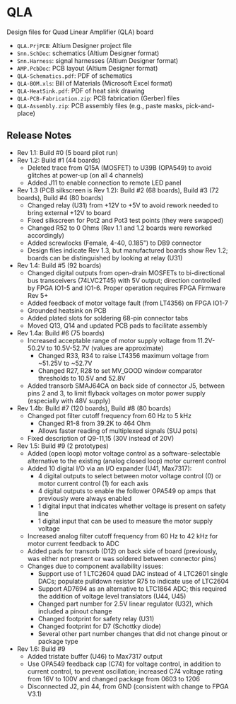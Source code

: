 # QLA
Design files for Quad Linear Amplifier (QLA) board

* `QLA.PrjPCB`: Altium Designer project file
* `Snn.SchDoc`: schematics (Altium Designer format)
* `Snn.Harness`: signal harnesses (Altium Designer format)
* `AMP.PcbDoc`: PCB layout (Altium Designer format)
* `QLA-Schematics.pdf`: PDF of schematics
* `QLA-BOM.xls`: Bill of Materials (Microsoft Excel format)
* `QLA-HeatSink.pdf`: PDF of heat sink drawing
* `QLA-PCB-Fabrication.zip`: PCB fabrication (Gerber) files
* `QLA-Assembly.zip`: PCB assembly files (e.g., paste masks, pick-and-place)
 
## Release Notes

* Rev 1.1: Build #0 (5 board pilot run)
* Rev 1.2: Build #1 (44 boards)
  * Deleted trace from Q15A (MOSFET) to U39B (OPA549) to avoid glitches at power-up (on all 4 channels)
  * Added J11 to enable connection to remote LED panel
* Rev 1.3 (PCB silkscreen is Rev 1.2): Build #2 (68 boards), Build #3 (72 boards), Build #4 (80 boards)
  * Changed relay (U31) from +12V to +5V to avoid rework needed to bring external +12V to board
  * Fixed silkscreen for Pot2 and Pot3 test points (they were swapped)
  * Changed R52 to 0 Ohms (Rev 1.1 and 1.2 boards were reworked accordingly)
  * Added screwlocks (Female, 4-40, 0.185") to DB9 connector
  * Design files indicate Rev 1.3, but manufactured boards show Rev 1.2; boards can be distinguished by looking at relay (U31)
* Rev 1.4: Build #5 (92 boards)
  * Changed digital outputs from open-drain MOSFETs to bi-directional bus transceivers (74LVC2T45) with 5V output; direction controlled by FPGA IO1-5 and IO1-6. Proper operation requires FPGA Firmware Rev 5+
  * Added feedback of motor voltage fault (from LT4356) on FPGA IO1-7
  * Grounded heatsink on PCB
  * Added plated slots for soldering 68-pin connector tabs
  * Moved Q13, Q14 and updated PCB pads to facilitate assembly
* Rev 1.4a: Build #6 (75 boards)
  * Increased acceptable range of motor supply voltage from 11.2V-50.2V to 10.5V-52.7V (values are approximate)
    * Changed R33, R34 to raise LT4356 maximum voltage from ~51.25V to ~52.7V
    * Changed R27, R28 to set MV_GOOD window comparator thresholds to 10.5V and 52.8V
  * Added transorb SMAJ64CA on back side of connector J5, between pins 2 and 3, to limit flyback voltages on motor power supply (especially with 48V supply)
* Rev 1.4b: Build #7 (120 boards), Build #8 (80 boards)
  * Changed pot filter cutoff frequency from 60 Hz to 5 kHz
    * Changed R1-8 from 39.2K to 464 Ohm
    * Allows faster reading of multiplexed signals (SUJ pots)
  * Fixed description of Q9-11,15 (30V instead of 20V)
* Rev 1.5: Build #9 (2 prototypes)
  * Added (open loop) motor voltage control as a software-selectable alternative to the existing (analog closed loop) motor current control
  * Added 10 digital I/O via an I/O expander (U41, Max7317):
    * 4 digital outputs to select between motor voltage control (0) or motor current control (1) for each axis
    * 4 digital outputs to enable the follower OPA549 op amps that previously were always enabled
    * 1 digital input that indicates whether voltage is present on safety line
    * 1 digital input that can be used to measure the motor supply voltage
  * Increased analog filter cutoff frequency from 60 Hz to 42 kHz for motor current feedback to ADC
  * Added pads for transorb (D12) on back side of board (previously, was either not present or was soldered between connector pins)
  * Changes due to component availability issues:
    * Support use of 1 LTC2604 quad DAC instead of 4 LTC2601 single DACs; populate pulldown resistor R75 to indicate use of LTC2604
    * Support AD7694 as an alternative to LTC1864 ADC; this required the addition of voltage level translators (U44, U45)
    * Changed part number for 2.5V linear regulator (U32), which included a pinout change
    * Changed footprint for safety relay (U31)
    * Changed footprint for D7 (Schottky diode)
    * Several other part number changes that did not change pinout or package type
* Rev 1.6: Build #9
  * Added tristate buffer (U46) to Max7317 output
  * Use OPA549 feedback cap (C74) for voltage control, in addition to current control, to prevent oscillation; increased C74 voltage rating from 16V to 100V and changed package from 0603 to 1206
  * Disconnected J2, pin 44, from GND (consistent with change to FPGA V3.1)
